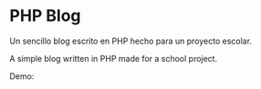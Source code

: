 # PHP Blog
Un sencillo blog escrito en PHP hecho para un proyecto escolar.

A simple blog written in PHP made for a school project.

Demo: 
